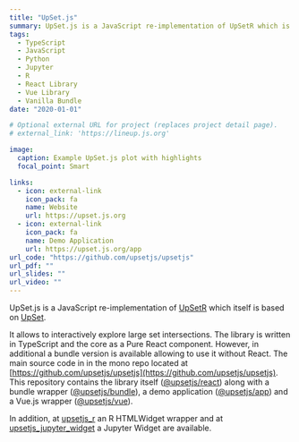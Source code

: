 ```yaml
---
title: "UpSet.js"
summary: UpSet.js is a JavaScript re-implementation of UpSetR which is an implementation of the UpSet visualization technique
tags:
  - TypeScript
  - JavaScript
  - Python
  - Jupyter
  - R
  - React Library
  - Vue Library
  - Vanilla Bundle
date: "2020-01-01"

# Optional external URL for project (replaces project detail page).
# external_link: 'https://lineup.js.org'

image:
  caption: Example UpSet.js plot with highlights
  focal_point: Smart

links:
  - icon: external-link
    icon_pack: fa
    name: Website
    url: https://upset.js.org
  - icon: external-link
    icon_pack: fa
    name: Demo Application
    url: https://upset.js.org/app
url_code: "https://github.com/upsetjs/upsetjs"
url_pdf: ""
url_slides: ""
url_video: ""
---
```


UpSet.js is a JavaScript re-implementation of [UpSetR](https://www.rdocumentation.org/packages/UpSetR/) which itself is based on [UpSet](https://vcg.github.io/upset/about/).

It allows to interactively explore large set intersections. The library is written in TypeScript and the core as a Pure React component. However, in additional a bundle version is available allowing to use it without React. The main source code in in the mono repo located at [https://github.com/upsetjs/upsetjs](https://github.com/upsetjs/upsetjs). This repository contains the library itself ([@upsetjs/react](https://github.com/upsetjs/upsetjs/tree/master/packages/react)) along with a bundle wrapper ([@upsetjs/bundle](https://github.com/upsetjs/upsetjs/tree/master/packages/bundle)), a demo application ([@upsetjs/app](https://github.com/upsetjs/upsetjs/tree/master/packages/app)) and a Vue.js wrapper ([@upsetjs/vue](https://github.com/upsetjs/upsetjs/tree/master/packages/vue)).

In addition, at [upsetjs_r](https://github.com/upsetjs/upsetjs_r) an R HTMLWidget wrapper and at [upsetjs_jupyter_widget](https://github.com/upsetjs/upsetjs_jupyter_widget) a Jupyter Widget are available.
